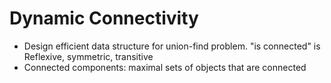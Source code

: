 # Dynamic Connectivity
* Design efficient data structure for union-find problem. "is connected" is Reflexive, symmetric, transitive
* Connected components: maximal sets of objects that are connected
